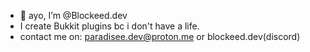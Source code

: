 - 👋 ayo, I’m @Blockeed.dev 
- I create Bukkit plugins bc i don't have a life.
- contact me on: paradisee.dev@proton.me or blockeed.dev(discord)

<!---
Blockeed4dev/Blockeed4dev is a ✨ special ✨ repository because its `README.md` (this file) appears on your GitHub profile.
You can click the Preview link to take a look at your changes.
--->
